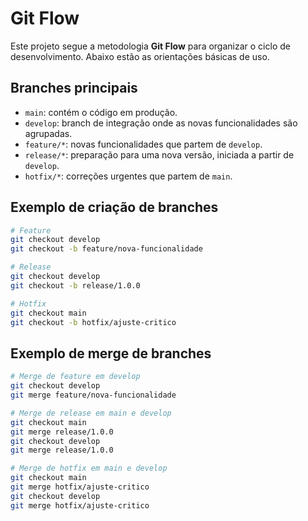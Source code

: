 # Git Flow

Este projeto segue a metodologia **Git Flow** para organizar o ciclo de desenvolvimento. Abaixo estão as orientações básicas de uso.

## Branches principais
- `main`: contém o código em produção.
- `develop`: branch de integração onde as novas funcionalidades são agrupadas.
- `feature/*`: novas funcionalidades que partem de `develop`.
- `release/*`: preparação para uma nova versão, iniciada a partir de `develop`.
- `hotfix/*`: correções urgentes que partem de `main`.

## Exemplo de criação de branches
```bash
# Feature
git checkout develop
git checkout -b feature/nova-funcionalidade

# Release
git checkout develop
git checkout -b release/1.0.0

# Hotfix
git checkout main
git checkout -b hotfix/ajuste-critico
```

## Exemplo de merge de branches
```bash
# Merge de feature em develop
git checkout develop
git merge feature/nova-funcionalidade

# Merge de release em main e develop
git checkout main
git merge release/1.0.0
git checkout develop
git merge release/1.0.0

# Merge de hotfix em main e develop
git checkout main
git merge hotfix/ajuste-critico
git checkout develop
git merge hotfix/ajuste-critico
```
